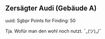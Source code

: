 ## Zersägter Audi (Gebäude A)
uuid: Sgbpr
Points for Finding: 50

Tja. Wofür man den wohl noch nutzt. ¯\_(ツ)_/¯

